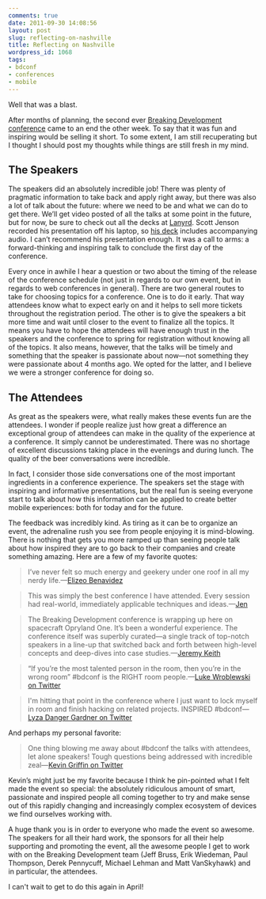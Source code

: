 ```yaml
---
comments: true
date: 2011-09-30 14:08:56
layout: post
slug: reflecting-on-nashville
title: Reflecting on Nashville
wordpress_id: 1068
tags:
- bdconf
- conferences
- mobile
---
```


Well that was a blast.





After months of planning, the second ever [Breaking Development conference](http://bdconf.com) came to an end the other week. To say that it was fun and inspiring would be selling it short. To some extent, I am still recuperating but I thought I should post my thoughts while things are still fresh in my mind.





## The Speakers





The speakers did an absolutely incredible job! There was plenty of pragmatic information to take back and apply right away, but there was also a lot of talk about the future: where we need to be and what we can do to get there. We’ll get video posted of all the talks at some point in the future, but for now, be sure to check out all the decks at [Lanyrd](http://lanyrd.com/2011/bdconf). Scott Jenson recorded his presentation off his laptop, so [his deck](http://lanyrd.com/2011/bdconf/sgxkk/) includes accompanying audio. I can’t recommend his presentation enough. It was a call to arms: a forward-thinking and inspiring talk to conclude the first day of the conference.




Every once in awhile I hear a question or two about the timing of the release of the conference schedule (not just in regards to our own event, but in regards to web conferences in general). There are two general routes to take for choosing topics for a conference. One is to do it early. That way attendees know what to expect early on and it helps to sell more tickets throughout the registration period. The other is to give the speakers a bit more time and wait until closer to the event to finalize all the topics. It means you have to hope the attendees will have enough trust in the speakers and the conference to spring for registration without knowing all of the topics. It also means, however, that the talks will be timely and something that the speaker is passionate about now—not something they were passionate about 4 months ago. We opted for the latter, and I believe we were a stronger conference for doing so.




## The Attendees




As great as the speakers were, what really makes these events fun are the attendees. I wonder if people realize just how great a difference an exceptional group of attendees can make in the quality of the experience at a conference. It simply cannot be underestimated. There was no shortage of excellent discussions taking place in the evenings and during lunch. The quality of the beer conversations were incredible.





In fact, I consider those side conversations one of the most important ingredients in a conference experience. The speakers set the stage with inspiring and informative presentations, but the real fun is seeing everyone start to talk about how this information can be applied to create better mobile experiences: both for today and for the future.





The feedback was incredibly kind. As tiring as it can be to organize an event, the adrenaline rush you see from people enjoying it is mind-blowing. There is nothing that gets you more ramped up than seeing people talk about how inspired they are to go back to their companies and create something amazing. Here are a few of my favorite quotes:





> 
  
> 
> I’ve never felt so much energy and geekery under one roof in all my nerdy life.—[Elizeo Benavidez](http://www.interactivebynature.net/blog/wordpress/2011.09.21.breaking-development-in-nashville)
> 
> 





> 

> 
> This was simply the best conference I have attended. Every session had real-world, immediately applicable techniques and ideas.—[Jen](http://www.jensbits.com/2011/09/21/breaking-development-2011-nashville-mobile-goodness/)
> 
> 





> 

> 
> The Breaking Development conference is wrapping up here on spacecraft Opryland One. It’s been a wonderful experience. The conference itself was superbly curated—a single track of top-notch speakers in a line-up that switched back and forth between high-level concepts and deep-dives into case studies.—[Jeremy Keith](http://adactio.com/journal/4860/)
> 
> 





> 
  
> 
> “If you’re the most talented person in the room, then you’re in the wrong room” #bdconf is the RIGHT room people.—[Luke Wroblewski on Twitter](http://twitter.com/#!/lukew/status/113736856922890241)
> 
> 





> 

> 
> I'm hitting that point in the conference where I just want to lock myself in room and finish hacking on related projects. INSPIRED #bdconf—[Lyza Danger Gardner on Twitter](http://twitter.com/#!/lyzadanger/status/113280839864950787)
> 
> 





And perhaps my personal favorite:





> 

> 
> One thing blowing me away about #bdconf the talks with attendees, let alone speakers! Tough questions being addressed with incredible zeal—[Kevin Griffin on Twitter](http://twitter.com/#!/kgriffin/status/113457081335558144)
> 
> 






Kevin’s might just be my favorite because I think he pin-pointed what I felt made the event so special: the absolutely ridiculous amount of smart, passionate and inspired people all coming together to try and make sense out of this rapidly changing and increasingly complex ecosystem of devices we find ourselves working with.





A huge thank you is in order to everyone who made the event so awesome. The speakers for all their hard work, the sponsors for all their help supporting and promoting the event, all the awesome people I get to work with on the Breaking Development team (Jeff Bruss, Erik Wiedeman, Paul Thompson, Derek Pennycuff, Michael Lehman and Matt VanSkyhawk) and in particular, the attendees.





I can't wait to get to do this again in April!
